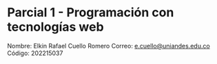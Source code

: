 # Parcial 1 - Programación con tecnologías web

Nombre: Elkin Rafael Cuello Romero
Correo: e.cuello@uniandes.edu.co
Código: 202215037
